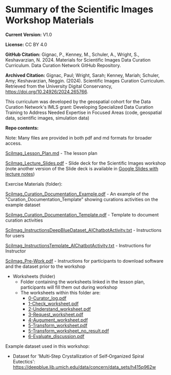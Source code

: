 # Summary of the Scientific Images Workshop Materials
**Current Version:** V1.0

**License:** CC BY 4.0

**GitHub Citation:**  Gignac, P., Kenney, M., Schuler, A., Wright, S., Keshavarzian, N. 2024. Materials for Scientific Images Data Curation Curriculum. Data Curation Network GitHub Repository. 

**Archived Citation:** Gignac, Paul; Wright, Sarah; Kenney, Mariah; Schuler, Amy; Keshavarzian, Neggin. (2024). Scientific Images Curation Curriculum. Retrieved from the University Digital Conservancy, https://doi.org/10.24926/2024.265766.

This curriculum was developed by the geospatial cohort for the Data Curation Network's IMLS grant: Developing Specialized Data Curation Training to Address Needed Expertise in Focused Areas (code, geospatial data, scientific images, simulation data)

**Repo contents:**

Note: Many files are provided in both pdf and md formats for broader access.

[SciImag\_Lesson\_Plan.md](<SciImag_Lesson_Plan.md>) - The lesson plan 

[SciImag\_Lecture\_Slides.pdf](<SciImag_Lecture_Slides.pdf>) - Slide deck for the Scientific Images workshop (note another version of the Slide deck is available in [Google Slides with lecture notes](https://docs.google.com/presentation/d/132W5LhMi3qazK1S60ihdSzLeiYCFNM-xonQWoCGuox4/edit#slide=id.g257084923a6_0_0))

Exercise Materials (folder):

[SciImag\_Curation\_Documentation\_Example.pdf](https://github.com/DataCurationNetwork/curation-curriculum/blob/b902242841d84a877aac5eb88c91ac79b33a7ca3/Specialized%20Data%20Types/Scientific%20Images/Exercise%20Materials/SciImag_Curation_Documentation_Example.pdf) - An example of the 
"Curation\_Documentation\_Template” showing curations activities on the example dataset

[SciImag\_Curation\_Documentation\_Template.pdf](https://github.com/DataCurationNetwork/curation-curriculum/blob/b902242841d84a877aac5eb88c91ac79b33a7ca3/Specialized%20Data%20Types/Scientific%20Images/Exercise%20Materials/SciImag_Curation_Documentation_Template.pdf) - Template to document curation activities 

[SciImag\_InstructionsDeepBlueDataset\_AIChatbotActivity.txt](https://github.com/DataCurationNetwork/curation-curriculum/blob/b902242841d84a877aac5eb88c91ac79b33a7ca3/Specialized%20Data%20Types/Scientific%20Images/Exercise%20Materials/SciImag_InstructionsDeepBlueDataset_AIChatbotActivity.txt) - Instructions for users

[SciImag\_InstructionsTemplate\_AIChatbotActivity.txt](https://github.com/DataCurationNetwork/curation-curriculum/blob/b902242841d84a877aac5eb88c91ac79b33a7ca3/Specialized%20Data%20Types/Scientific%20Images/Exercise%20Materials/SciImag_InstructionsTemplate_AIChatbotActivity.txt) - Instructions for Instructor

[SciImag\_Pre-Work.pdf](https://github.com/DataCurationNetwork/curation-curriculum/blob/b902242841d84a877aac5eb88c91ac79b33a7ca3/Specialized%20Data%20Types/Scientific%20Images/Exercise%20Materials/SciImag_Pre-work.pdf) - Instructions for participants to download software and the dataset prior to the workshop

- Worksheets (folder)
  - Folder containing the worksheets linked in the lesson plan, participants will fill them out during workshop
  - The worksheets within this folder are:
    - [0-Curator\_log.pdf](https://github.com/DataCurationNetwork/curation-curriculum/blob/b902242841d84a877aac5eb88c91ac79b33a7ca3/Specialized%20Data%20Types/Scientific%20Images/Exercise%20Materials/Worksheets/0-Curator_log.pdf)
    - [1-Check\_worksheet.pdf](https://github.com/DataCurationNetwork/curation-curriculum/blob/b902242841d84a877aac5eb88c91ac79b33a7ca3/Specialized%20Data%20Types/Scientific%20Images/Exercise%20Materials/Worksheets/1-Check_worksheet.pdf)
    - [2-Understand\_worksheet.pdf](https://github.com/DataCurationNetwork/curation-curriculum/blob/b902242841d84a877aac5eb88c91ac79b33a7ca3/Specialized%20Data%20Types/Scientific%20Images/Exercise%20Materials/Worksheets/2-Understand_worksheet.pdf)
    - [3-Request\_worksheet.pdf](https://github.com/DataCurationNetwork/curation-curriculum/blob/b902242841d84a877aac5eb88c91ac79b33a7ca3/Specialized%20Data%20Types/Scientific%20Images/Exercise%20Materials/Worksheets/3-Request_worksheet.pdf)
    - [4-Augument\_worksheet.pdf](https://github.com/DataCurationNetwork/curation-curriculum/blob/b902242841d84a877aac5eb88c91ac79b33a7ca3/Specialized%20Data%20Types/Scientific%20Images/Exercise%20Materials/Worksheets/4-Augment_worksheet.pdf)
    - [5-Transform\_worksheet.pdf](https://github.com/DataCurationNetwork/curation-curriculum/blob/b902242841d84a877aac5eb88c91ac79b33a7ca3/Specialized%20Data%20Types/Scientific%20Images/Exercise%20Materials/Worksheets/5-Transform_worksheet.pdf)
    - [5-Transform\_worksheet\_no\_result.pdf](https://github.com/DataCurationNetwork/curation-curriculum/blob/b902242841d84a877aac5eb88c91ac79b33a7ca3/Specialized%20Data%20Types/Scientific%20Images/Exercise%20Materials/Worksheets/5-Transform_worksheet_no_results.pdf)
    - [6-Evaluate\_discussion.pdf](<https://github.com/DataCurationNetwork/curation-curriculum/blob/b902242841d84a877aac5eb88c91ac79b33a7ca3/Specialized%20Data%20Types/Scientific%20Images/Exercise%20Materials/Worksheets/6-Evaluate_discussion.pdf>)

Example dataset used in this workshop:

- Dataset for 'Multi‑Step Crystallization of Self‑Organized Spiral Eutectics': <https://deepblue.lib.umich.edu/data/concern/data_sets/h415p962w>
